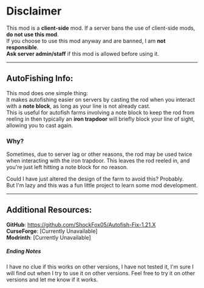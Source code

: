 # **Disclaimer**
This mod is a **client-side** mod. If a server bans the use of client-side mods, **do not use this mod**.  
If you choose to use this mod anyway and are banned, I am **not responsible**.  
**Ask server admin/staff** if this mod is allowed before using it.

---

## AutoFishing Info:
This mod does one simple thing:  
It makes autofishing easier on servers by casting the rod when you interact with a **note block**, as long as your line 
is not already cast.  
This is useful for autofish farms involving a note block to keep the rod from reeling in then 
typically an **iron trapdoor** will briefly block your line of sight, allowing you to cast again.

###  Why?
Sometimes, due to server lag or other reasons, the rod may be used twice when interacting with the iron trapdoor. This 
leaves the rod reeled in, and you're just left hitting a note block for no reason.  

Could I have just altered the design of the farm to avoid this? Probably.  
But I'm lazy and this was a fun little project to learn some mod development.

---

## Additional Resources: 

**GitHub**: https://github.com/ShockFox05/Autofish-Fix-1.21.X  
**CurseForge**: [Currently Unavailable]  
**Modrinth**: [Currently Unavailable]

##### Ending Notes
I have no clue if this works on other versions, I have not tested it, I'm sure I will find out when I try to use it on
other versions. Feel free to try it on other versions and let me know if it works.